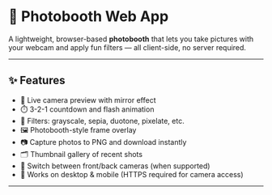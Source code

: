 # 📸 Photobooth Web App

A lightweight, browser-based **photobooth** that lets you take pictures with your webcam and apply fun filters — all client-side, no server required.

---

## ✨ Features
- 🎥 Live camera preview with mirror effect  
- ⏱️ 3-2-1 countdown and flash animation  
- 🎨 Filters: grayscale, sepia, duotone, pixelate, etc.  
- 🖼️ Photobooth-style frame overlay  
- 📷 Capture photos to PNG and download instantly  
- 🗂️ Thumbnail gallery of recent shots  
- 🔄 Switch between front/back cameras (when supported)  
- 📱 Works on desktop & mobile (HTTPS required for camera access)  

---
